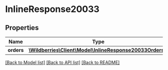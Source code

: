 # InlineResponse20033

## Properties
Name | Type | Description | Notes
------------ | ------------- | ------------- | -------------
**orders** | [**\Wildberries\Client\Model\InlineResponse20033Orders[]**](InlineResponse20033Orders.md) |  | [optional] 

[[Back to Model list]](../../README.md#documentation-for-models) [[Back to API list]](../../README.md#documentation-for-api-endpoints) [[Back to README]](../../README.md)

